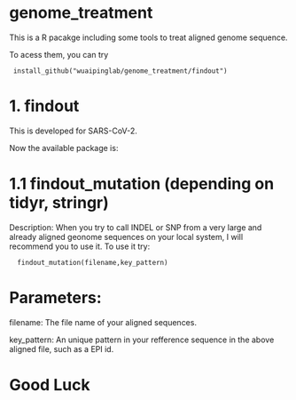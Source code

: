 # genome_treatment

This is a R pacakge including some tools to treat aligned genome sequence.

To acess them, you can try 
   
     install_github("wuaipinglab/genome_treatment/findout")

# 1. findout 

This is developed for SARS-CoV-2.
 
Now the available package is: 
 
#   1.1 findout_mutation (depending on tidyr, stringr)
      
   Description: When you try to call INDEL or SNP from a very large and already aligned geonome sequences on your local system, I will recommend you to use it.
      To use it try: 
       
      findout_mutation(filename,key_pattern)
     
# Parameters:

filename: The file name of your aligned sequences.

key_pattern: An unique pattern in your refference sequence in the above aligned file, such as a EPI id.

# Good Luck
